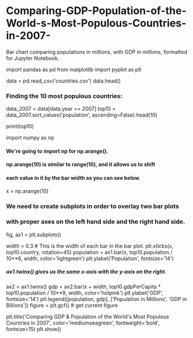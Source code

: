 # Comparing-GDP-Population-of-the-World-s-Most-Populous-Countries-in-2007-
Bar chart comparing populations in millions, with GDP in millions, formatted for Jupyter Notebook.

import pandas as pd
from matplotlib import pyplot as plt

data = pd.read_csv('countries.csv')
data.head()

### Finding the 10 most populous countries:

data_2007 = data[data.year == 2007]
top10 = data_2007.sort_values('population', ascending=False).head(10)

print(top10)

import numpy as np
#### We're going to import np for np.arange().
#### np.arange(10) is similar to range(10), and it allows us to shift
####  each value in it by the bar width as you can see below.
x = np.arange(10)

### We need to create subplots in order to overlay two bar plots
### with proper axes on the left hand side and the right hand side.
fig, ax1 = plt.subplots()

width = 0.3 # This is the width of each bar in the bar plot.
plt.xticks(x, top10.country, rotation=45)
population = ax1.bar(x, top10.population / 10**6, width, color='lightgreen')
plt.ylabel('Population', fontsize='14')

##### ax1.twinx() gives us the same x-axis with the y-axis on the right.
ax2 = ax1.twinx()
gdp = ax2.bar(x + width, top10.gdpPerCapita * top10.population / 10**9,
              width, color='hotpink')
plt.ylabel('GDP', fontsize='14')
plt.legend([population, gdp],
           ['Population in Millions', 'GDP in Billions'])
figure = plt.gcf() # get current figure

plt.title('Comparing GDP & Population of the World\'s Most Populous Countries in 2007',
         color='mediumseagreen', fontweight='bold', fontsize=15)
plt.show()
